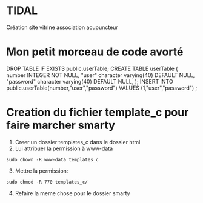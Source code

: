 # TIDAL
Création site vitrine association acupuncteur

# Mon petit morceau de code avorté
DROP TABLE IF EXISTS public.userTable;
CREATE TABLE userTable (
  number INTEGER NOT NULL,
  "user" character varying(40) 
	        DEFAULT NULL,
  "password" character varying(40) 
	        DEFAULT NULL,
);
INSERT INTO public.userTable(number,"user","password") VALUES
(1,"user","password")
;

# Creation du fichier template_c pour faire marcher smarty

1. Creer un dossier templates_c dans le dossier html
2. Lui attribuer la permission à www-data
```
sudo chown -R www-data templates_c
```
3. Mettre la permission:
```
sudo chmod -R 770 templates_c/
```
4. Refaire la meme chose pour le dossier smarty
